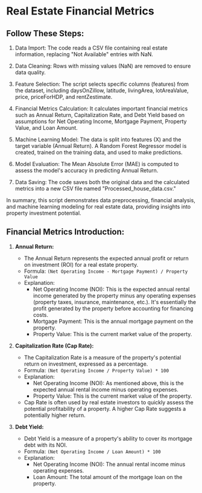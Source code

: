 # Real  Estate Financial Metrics
## Follow These Steps:

1. Data Import: The code reads a CSV file containing real estate information, replacing "Not Available" entries with NaN.

2. Data Cleaning: Rows with missing values (NaN) are removed to ensure data quality.

3. Feature Selection: The script selects specific columns (features) from the dataset, including daysOnZillow, latitude, livingArea, lotAreaValue, price, priceForHDP, and rentZestimate.

4. Financial Metrics Calculation: It calculates important financial metrics such as Annual Return, Capitalization Rate, and Debt Yield based on assumptions for Net Operating Income, Mortgage Payment, Property Value, and Loan Amount.

5. Machine Learning Model: The data is split into features (X) and the target variable (Annual Return). A Random Forest Regressor model is created, trained on the training data, and used to make predictions.

6. Model Evaluation: The Mean Absolute Error (MAE) is computed to assess the model's accuracy in predicting Annual Return.

7. Data Saving: The code saves both the original data and the calculated metrics into a new CSV file named "Processed_house_data.csv."

In summary, this script demonstrates data preprocessing, financial analysis, and machine learning modeling for real estate data, providing insights into property investment potential.


## Financial Metrics Introduction:
1. **Annual Return:**
   - The Annual Return represents the expected annual profit or return on investment (ROI) for a real estate property.
   - Formula: `(Net Operating Income - Mortgage Payment) / Property Value`
   - Explanation:
     - Net Operating Income (NOI): This is the expected annual rental income generated by the property minus any operating expenses (property taxes, insurance, maintenance, etc.). It's essentially the profit generated by the property before accounting for financing costs.
     - Mortgage Payment: This is the annual mortgage payment on the property.
     - Property Value: This is the current market value of the property.

2. **Capitalization Rate (Cap Rate):**
   - The Capitalization Rate is a measure of the property's potential return on investment, expressed as a percentage.
   - Formula: `(Net Operating Income / Property Value) * 100`
   - Explanation:
     - Net Operating Income (NOI): As mentioned above, this is the expected annual rental income minus operating expenses.
     - Property Value: This is the current market value of the property.
   - Cap Rate is often used by real estate investors to quickly assess the potential profitability of a property. A higher Cap Rate suggests a potentially higher return.

3. **Debt Yield:**
   - Debt Yield is a measure of a property's ability to cover its mortgage debt with its NOI.
   - Formula: `(Net Operating Income / Loan Amount) * 100`
   - Explanation:
     - Net Operating Income (NOI): The annual rental income minus operating expenses.
     - Loan Amount: The total amount of the mortgage loan on the property.

